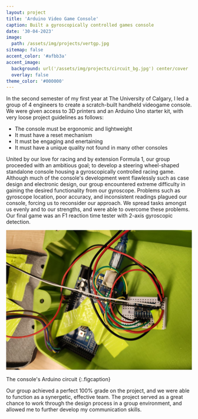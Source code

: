 ```yaml
---
layout: project
title: 'Arduino Video Game Console'
caption: Built a gyroscopically controlled games console
date: '30-04-2023'
image: 
  path: /assets/img/projects/vertgp.jpg
sitemap: false
accent_color: '#afbb3a'
accent_image: 
  background: url('/assets/img/projects/circuit_bg.jpg') center/cover
  overlay: false
theme_color: '#000000'
---
```

In the second semester of my first year at The University of Calgary, I led a group of 4 engineers to create a scratch-built handheld videogame console. We were given access to 3D printers and an Arduino Uno starter kit, with very loose project guidelines as follows:

* The console must be ergonomic and lightweight
* It must have a reset mechanism
* It must be engaging and enertaining
* It must have a unique quality not found in many other consoles

United by our love for racing and by extension Formula 1, our group proceeded with an ambitious goal; to develop a steering wheel-shaped standalone console housing a gyroscopically controlled racing game. Although much of the console's development went flawlessly such as case design and electronic design, our group encountered extreme difficulty in gaining the desired functionality from our gyroscope. Problems such as gyroscope location, poor accuracy, and inconsistent readings plagued our console, forcing us to reconsider our approach. We spread tasks amongst us evenly and to our strengths, and were able to overcome these problems. Our final game was an F1 reaction time tester with 2-axis gyroscopic detection.

![The console's circuit](\assets\img\projects\vert_circuit.jpg)

The console's Arduino circuit
{:.figcaption}

Our group achieved a perfect 100% grade on the project, and we were able to function as a synergetic, effective team. The project served as a great chance to work through the design process in a group environment, and allowed me to further develop my communication skills.